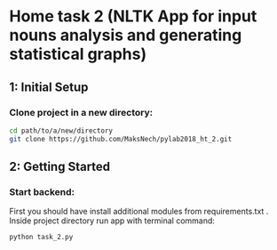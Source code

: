 # Home task 2 (NLTK App for input nouns analysis and generating statistical graphs)

## 1: Initial Setup

### Clone project in a new directory:
```bash
cd path/to/a/new/directory
git clone https://github.com/MaksNech/pylab2018_ht_2.git
```

## 2: Getting Started

### Start backend:
First you should have install additional modules from requirements.txt .
Inside project directory run app with terminal command:
```bash
python task_2.py
```

